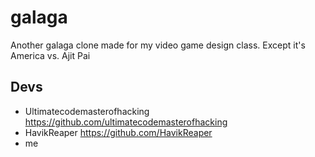 # galaga
Another galaga clone made for my video game design class. Except it's America vs. Ajit Pai

## Devs
- Ultimatecodemasterofhacking https://github.com/ultimatecodemasterofhacking
- HavikReaper https://github.com/HavikReaper
- me
